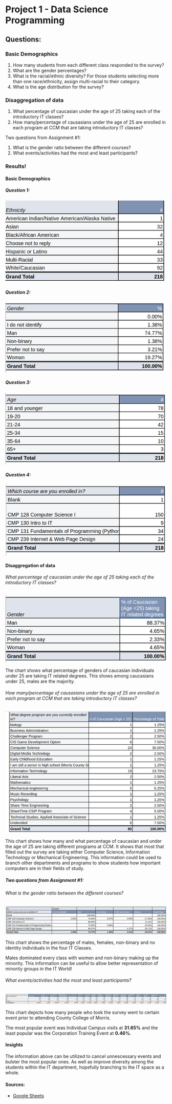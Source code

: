 # Project 1 - Data Science Programming


## Questions:

### Basic Demographics

1. How many students from each different class responded to the survey?
2. What are the gender percentages?
3. What is the racial/ethnic diversity? For those students selecting more than one race/ethnicity, assign multi-racial to their category.
4. What is the age distribution for the survey?

### Disaggregation of data

1. What percentage of caucasian under the age of 25 taking each of the introductory IT classes?
2. How many/percentage of causasians under the age of 25 are enrolled in each program at CCM that are taking introductory IT classes?

Two questions from Assignment #1:

1. What is the gender ratio between the different courses?
2. What events/activities had the most and least participants?

### Results!

#### Basic Demographics

##### Question 1:

![](assets/project1-demo1.png)

##### Question 2:

![](assets/project1-demo2.png)

##### Question 3:

![](assets/project1-demo3.png)

##### Question 4:

![](assets/project1-demo4.png)

#### Disaggregation of data

###### What percentage of caucasian under the age of 25 taking each of the introductory IT classes?

![](assets/project1-dis1.png)

The chart shows what percentage of genders of caucasian individuals under 25 are taking IT related degrees. This shows among caucasians under 25, males are the majority.

###### How many/percentage of causasians under the age of 25 are enrolled in each program at CCM that are taking introductory IT classes?

![](assets/project1-dis2.png)

This chart shows how many and what percentage of caucasian and under the age of 25 are taking different programs at CCM. It shows that most that filled out the survey are taking either Computer Science, Information Technology or Mechanical Engineering. This information could be used to branch other departments and programs to show students how important computers are in their fields of study.

##### Two questions from Assignment #1:

###### What is the gender ratio between the different courses?

![](assets/project1-dis3.png)

This chart shows the percentage of males, females, non-binary and no identity individuals in the four IT Classes.

Males dominated every class with women and non-binary making up the minority. This information can be useful to allow better representation of minority groups in the IT World!

###### What events/activities had the most and least participants?

![](assets/project1-dis4.png)

This chart depicts how many people who took the survey went to certain event prior to attending County College of Morris.

The most popular event was Individual Campus visits at **31.65%** and the least popular was the Corporation Training Event at **0.46%**.

#### Insights

The information above can be utilized to cancel unnescessary events and bulster the most popular ones. As well as improve diversity among the students within the IT department, hopefully branching to the IT space as a whole.


#### Sources:

* [Google Sheets](https://docs.google.com/spreadsheets/d/14SDbvSAjEUroPHEJDJbzoeSkspnBRT1Fu-Kxg_1xOKc/edit#gid=1281285375)
